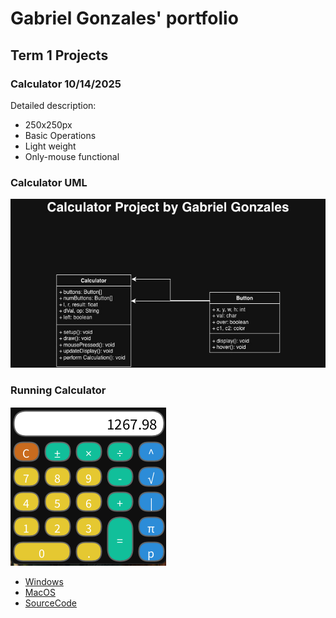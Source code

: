 # Gabriel Gonzales' portfolio

## Term 1 Projects

### Calculator 10/14/2025

Detailed description:
* 250x250px
* Basic Operations
* Light weight
* Only-mouse functional

### Calculator UML
![UML](https://github.com/425656gabriel/portfolioB2/blob/main/images/calcUML.jpg)

### Running Calculator
![RunningCalculator](https://github.com/425656gabriel/portfolioB2/blob/main/images/calculator.png)

* [Windows](https://github.com/425656gabriel/portfolioB2/tree/main/src/Calc/windows-amd64)
* [MacOS](https://github.com/425656gabriel/portfolioB2/tree/main/src/Calc/macos-aarch64)
* [SourceCode](https://github.com/425656gabriel/portfolioB2/tree/main/src)
